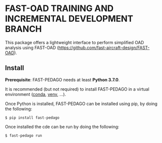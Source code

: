 # FAST-OAD TRAINING AND INCREMENTAL DEVELOPMENT BRANCH

This package offers a lightweight interface to perform simplified OAD analysis using FAST-OAD (https://github.com/fast-aircraft-design/FAST-OAD).

Install
-------

**Prerequisite**: FAST-PEDAGO needs at least **Python 3.7.0**.

It is recommended (but not required) to install FAST-PEDAGO in a virtual
environment ([conda](https://docs.conda.io/en/latest/),
[venv](https://docs.python.org/3.7/library/venv.html), ...).

Once Python is installed, FAST-PEDAGO can be installed using pip, by doing the following:

``` {.bash}
$ pip install fast-pedago
```

Once installed the cde can be run by doing the following: 
``` {.bash}
$ fast-pedago run
```